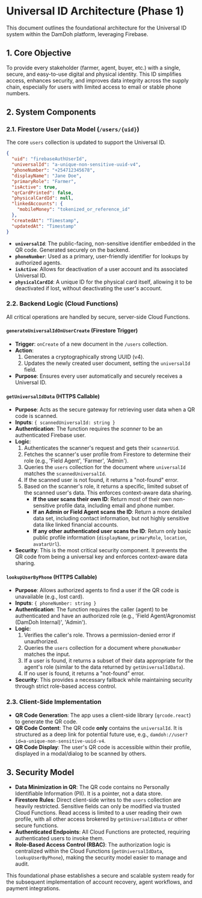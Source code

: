 # Universal ID Architecture (Phase 1)

This document outlines the foundational architecture for the Universal ID system within the DamDoh platform, leveraging Firebase.

## 1. Core Objective

To provide every stakeholder (farmer, agent, buyer, etc.) with a single, secure, and easy-to-use digital and physical identity. This ID simplifies access, enhances security, and improves data integrity across the supply chain, especially for users with limited access to email or stable phone numbers.

## 2. System Components

### 2.1. Firestore User Data Model (`/users/{uid}`)

The core `users` collection is updated to support the Universal ID.

```json
{
  "uid": "firebaseAuthUserId",
  "universalId": "a-unique-non-sensitive-uuid-v4",
  "phoneNumber": "+254712345678",
  "displayName": "Jane Doe",
  "primaryRole": "Farmer",
  "isActive": true,
  "qrCardPrinted": false,
  "physicalCardId": null,
  "linkedAccounts": {
    "mobileMoney": "tokenized_or_reference_id"
  },
  "createdAt": "Timestamp",
  "updatedAt": "Timestamp"
}
```

-   **`universalId`**: The public-facing, non-sensitive identifier embedded in the QR code. Generated securely on the backend.
-   **`phoneNumber`**: Used as a primary, user-friendly identifier for lookups by authorized agents.
-   **`isActive`**: Allows for deactivation of a user account and its associated Universal ID.
-   **`physicalCardId`**: A unique ID for the physical card itself, allowing it to be deactivated if lost, without deactivating the user's account.

### 2.2. Backend Logic (Cloud Functions)

All critical operations are handled by secure, server-side Cloud Functions.

#### `generateUniversalIdOnUserCreate` (Firestore Trigger)

-   **Trigger**: `onCreate` of a new document in the `/users` collection.
-   **Action**:
    1.  Generates a cryptographically strong UUID (v4).
    2.  Updates the newly created user document, setting the `universalId` field.
-   **Purpose**: Ensures every user automatically and securely receives a Universal ID.

#### `getUniversalIdData` (HTTPS Callable)

-   **Purpose**: Acts as the secure gateway for retrieving user data when a QR code is scanned.
-   **Inputs**: `{ scannedUniversalId: string }`
-   **Authentication**: The function requires the *scanner* to be an authenticated Firebase user.
-   **Logic**:
    1.  Authenticates the scanner's request and gets their `scannerUid`.
    2.  Fetches the scanner's user profile from Firestore to determine their role (e.g., 'Field Agent', 'Farmer', 'Admin').
    3.  Queries the `users` collection for the document where `universalId` matches the `scannedUniversalId`.
    4.  If the scanned user is not found, it returns a "not-found" error.
    5.  Based on the scanner's role, it returns a specific, limited subset of the scanned user's data. This enforces context-aware data sharing.
        -   **If the user scans their own ID**: Return most of their own non-sensitive profile data, including email and phone number.
        -   **If an Admin or Field Agent scans the ID**: Return a more detailed data set, including contact information, but not highly sensitive data like linked financial accounts.
        -   **If any other authenticated user scans the ID**: Return only basic public profile information (`displayName`, `primaryRole`, `location`, `avatarUrl`).
-   **Security**: This is the most critical security component. It prevents the QR code from being a universal key and enforces context-aware data sharing.

#### `lookupUserByPhone` (HTTPS Callable)

-   **Purpose**: Allows authorized agents to find a user if the QR code is unavailable (e.g., lost card).
-   **Inputs**: `{ phoneNumber: string }`
-   **Authentication**: The function requires the caller (agent) to be authenticated and have an authorized role (e.g., 'Field Agent/Agronomist (DamDoh Internal)', 'Admin').
-   **Logic**:
    1.  Verifies the caller's role. Throws a permission-denied error if unauthorized.
    2.  Queries the `users` collection for a document where `phoneNumber` matches the input.
    3.  If a user is found, it returns a subset of their data appropriate for the agent's role (similar to the data returned by `getUniversalIdData`).
    4.  If no user is found, it returns a "not-found" error.
-   **Security**: This provides a necessary fallback while maintaining security through strict role-based access control.

### 2.3. Client-Side Implementation

-   **QR Code Generation**: The app uses a client-side library (`qrcode.react`) to generate the QR code.
-   **QR Code Content**: The QR code **only** contains the `universalId`. It is structured as a deep link for potential future use, e.g., `damdoh://user?id=a-unique-non-sensitive-uuid-v4`.
-   **QR Code Display**: The user's QR code is accessible within their profile, displayed in a modal/dialog to be scanned by others.

## 3. Security Model

-   **Data Minimization in QR**: The QR code contains no Personally Identifiable Information (PII). It is a pointer, not a data store.
-   **Firestore Rules**: Direct client-side writes to the `users` collection are heavily restricted. Sensitive fields can only be modified via trusted Cloud Functions. Read access is limited to a user reading their own profile, with all other access brokered by `getUniversalIdData` or other secure functions.
-   **Authenticated Endpoints**: All Cloud Functions are protected, requiring authenticated users to invoke them.
-   **Role-Based Access Control (RBAC)**: The authorization logic is centralized within the Cloud Functions (`getUniversalIdData`, `lookupUserByPhone`), making the security model easier to manage and audit.

This foundational phase establishes a secure and scalable system ready for the subsequent implementation of account recovery, agent workflows, and payment integrations.
